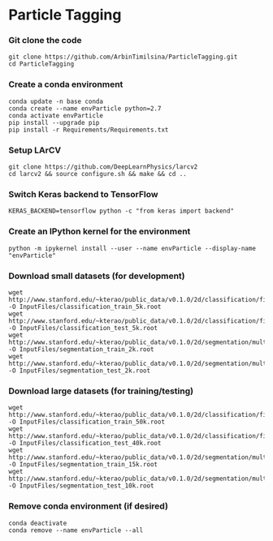 # Particle Tagging

### Git clone the code
```
git clone https://github.com/ArbinTimilsina/ParticleTagging.git
cd ParticleTagging
```

### Create a conda environment
```
conda update -n base conda
conda create --name envParticle python=2.7
conda activate envParticle
pip install --upgrade pip
pip install -r Requirements/Requirements.txt
```

### Setup LArCV
```
git clone https://github.com/DeepLearnPhysics/larcv2
cd larcv2 && source configure.sh && make && cd ..
```

### Switch Keras backend to TensorFlow
```
KERAS_BACKEND=tensorflow python -c "from keras import backend"
```

### Create an IPython kernel for the environment
```
python -m ipykernel install --user --name envParticle --display-name "envParticle"
```

### Download small datasets (for development)
```
wget http://www.stanford.edu/~kterao/public_data/v0.1.0/2d/classification/five_particles/practice_train_5k.root -O InputFiles/classification_train_5k.root
wget http://www.stanford.edu/~kterao/public_data/v0.1.0/2d/classification/five_particles/practice_test_5k.root -O InputFiles/classification_test_5k.root
wget http://www.stanford.edu/~kterao/public_data/v0.1.0/2d/segmentation/multipvtx/practice_train_2k.root -O InputFiles/segmentation_train_2k.root
wget http://www.stanford.edu/~kterao/public_data/v0.1.0/2d/segmentation/multipvtx/practice_test_2k.root -O InputFiles/segmentation_test_2k.root
```

### Download large datasets (for training/testing)
```
wget http://www.stanford.edu/~kterao/public_data/v0.1.0/2d/classification/five_particles/train_50k.root -O InputFiles/classification_train_50k.root
wget http://www.stanford.edu/~kterao/public_data/v0.1.0/2d/classification/five_particles/test_40k.root -O InputFiles/classification_test_40k.root
wget http://www.stanford.edu/~kterao/public_data/v0.1.0/2d/segmentation/multipvtx/train_15k.root -O InputFiles/segmentation_train_15k.root
wget http://www.stanford.edu/~kterao/public_data/v0.1.0/2d/segmentation/multipvtx/test_10k.root -O InputFiles/segmentation_test_10k.root
```

### Remove conda environment (if desired)
```
conda deactivate
conda remove --name envParticle --all
```